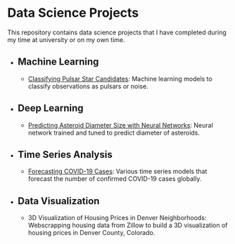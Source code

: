 # Data Science Projects

This repository contains data science projects that I have completed during my time at university or on my own time.

- ## Machine Learning

  - [Classifying Pulsar Star Candidates](https://github.com/acfarnam/Data-Science-Projects/tree/master/Classifying%20Pulsar%20Stars%20using%20Machine%20Learning%20Models): Machine learning models to classify observations as pulsars or noise. 


- ## Deep Learning

  - [Predicting Asteroid Diameter Size with Neural Networks](https://github.com/acfarnam/Data-Science-Projects/tree/master/Predicting%20Asteroid%20Diameter%20using%20Neural%20Networks): Neural network trained and tuned to predict diameter of asteroids.

<!--  - Classifying Insect Images with Convolutional Neural Network: CNN that classifies insect images into 5 different classes (under construction). -->


- ## Time Series Analysis

  - [Forecasting COVID-19 Cases](https://github.com/acfarnam/Data-Science-Projects/tree/master/Time%20Series%20Analysis(COVID-19)): Various time series models that forecast the number of confirmed COVID-19 cases globally.


- ## Data Visualization

  - 3D Visualization of Housing Prices in Denver Neighborhoods: Webscrapping housing data from Zillow to build a 3D visualization of housing prices in Denver County, Colorado.



